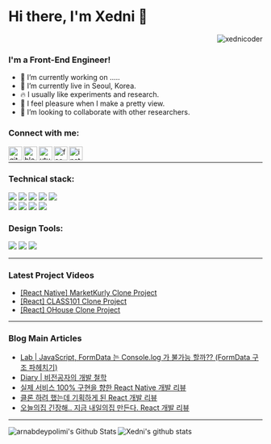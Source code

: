# Hi there, I'm Xedni 👋

<p align="right"> <img src="https://komarev.com/ghpvc/?username=xednicoder" alt="xednicoder" /></p>

### I'm a Front-End Engineer!

- 🧩 I’m currently working on .....
- 🏡 I’m currently live in Seoul, Korea.
- 🔥 I usually like experiments and research.
- 🦋 I feel pleasure when I make a pretty view.
- 👯 I’m looking to collaborate with other researchers.

### Connect with me:

<a href='https://github.com/Xednicoder'><img align="left" alt="github" width="27px" src="https://upload.wikimedia.org/wikipedia/commons/thumb/9/91/Octicons-mark-github.svg/1200px-Octicons-mark-github.svg.png" /></a>
<a href='https://velog.io/@xedni'><img align="left" alt="blog" width="27px" src="https://ifh.cc/g/xlfsVy.png" /></a>
<a href='https://www.youtube.com/channel/UCdGvd9GG87a1UuiaRWDexxQ'><img align="left" alt="utube" width="27px" src="https://ifh.cc/g/P5VGmh.png" /></a>
<a href='https://www.facebook.com/sanghyuk4/'><img align="left" alt="facebook" width="27px" src="https://ifh.cc/g/szn8nf.png" /></a>
<a href='https://www.instagram.com/halationn/'><img align="left" alt="instagram" width="27px" src="https://ifh.cc/g/CcDtJ6.png" /></a>
<br>

---

### Technical stack:

<p>
  <span>
    <span>
      <img src="https://img.shields.io/badge/React_Native-20232A?style=flat&logo=React&logoColor=61DAFB"/>
    </span>
    <span>
      <img src="https://img.shields.io/badge/React-20232A?style=flat&logo=React&logoColor=61DAFB"/>
    </span>
    <span>
      <img src="https://img.shields.io/badge/Redux-593D88?style=flat&logo=Redux&logoColor=white"/>
    </span>
    <span>
      <img src="https://img.shields.io/badge/TypeScript-3178C6?style=flat&logo=TypeScript&logoColor=white"/>
    </span>
    <span>
      <img src="https://img.shields.io/badge/JavaScript-F7DF1E?style=flat&logo=JavaScript&logoColor=black"/>
    </span>
  </span>
<br>
  <span>
    <span>
      <img src="https://img.shields.io/badge/HTML-E34F26?style=flat&logo=HTML5&logoColor=white"/>
    </span>
    <span>
      <img src="https://img.shields.io/badge/CSS-1572B6?style=flat&logo=css3&logoColor=white"/>
    </span>
    <span>
      <img src="https://img.shields.io/badge/SASS-FFBE00?style=flat&logo=Sass&logoColor=black"/>
    </span>
    <span>
      <img src="https://img.shields.io/badge/StyledComponent-DB7093?style=flat&logo=styled%2Dcomponents&logoColor=white"/>
    </span>
  </span>
</p>

### Design Tools:
<p>
  <span>
    <span>
      <img src="https://img.shields.io/badge/Adobe%20Illustrator-323232?style=flat&logo=Adobe%20Illustrator&logoColor=FF9A00"/>
    </span>
    <span>
      <img src="https://img.shields.io/badge/Adobe%20Lightroom-323232?style=flat&logo=Adobe%20Lightroom&logoColor=31A8FF"/>
    </span>
    <span>
      <img src="https://img.shields.io/badge/Adobe%20Photoshop-323232?style=flat&logo=Adobe%20Photoshop&logoColor=27A1C5"/>
    </span>
  </span>
</p>

---

### Latest Project Videos

- [[React Native] MarketKurly Clone Project](https://youtu.be/pBbvEsXnk7Y)
- [[React] CLASS101 Clone Project](https://youtu.be/qU5auE2DBgo)
- [[React] OHouse Clone Project](https://youtu.be/e-y7PCsRhGo)

---

### Blog Main Articles

- [Lab | JavaScript, FormData 는 Console.log 가 불가능 할까?? (FormData 구조 파헤치기)](https://velog.io/@xedni/Lab-JavaScript-FormData)
- [Diary | 비전공자의 개발 철학](https://velog.io/@xedni/Diary-2020-11-15)
- [실제 서비스 100% 구현을 향한 React Native 개발 리뷰](https://velog.io/@xedni/Rroject-MarketKurly-APP-%ED%81%B4%EB%A1%A0%ED%95%98%EA%B8%B0)
- [클론 하려 했는데 기획하게 된 React 개발 리뷰](https://velog.io/@xedni/Project-%ED%81%B4%EB%9E%98%EC%8A%A4101-%ED%81%B4%EB%A1%A0-%EC%BD%94%EB%94%A9-%EB%A6%AC%EB%B7%B0-1)
- [오늘의집 긴장해.. 지금 내일의집 만든다. React 개발 리뷰](https://velog.io/@xedni/Project-%EC%98%A4%EB%8A%98%EC%9D%98%EC%A7%91-%ED%81%B4%EB%A1%A0-%EC%BD%94%EB%94%A9-%EB%A6%AC%EB%B7%B0-1)

---

<img align="left" alt="arnabdeypolimi's Github Stats" src="https://github-readme-stats.vercel.app/api?username=xednicoder&show_icons=true&hide_border=true" />

![Xedni's github stats](https://github-readme-stats.vercel.app/api/top-langs/?username=xednicoder&show_icons=true&hide_border=true)

